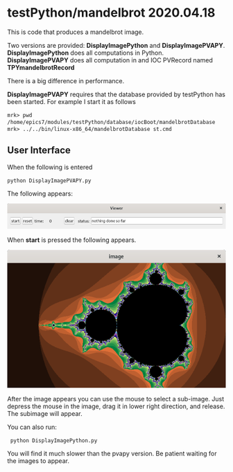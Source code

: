 # testPython/mandelbrot 2020.04.18

This is code that produces a mandelbrot image.

Two versions are provided: **DisplayImagePython** and **DisplayImagePVAPY**.
**DisplayImagePython** does all computations in Python.
**DisplayImagePVAPY** does all computation in and IOC PVRecord named **TPYmandelbrotRecord**

There is a big difference in performance.


**DisplayImagePVAPY** requires that the database provided by testPython has been started.
For example I start it as follows

    mrk> pwd
    /home/epics7/modules/testPython/database/iocBoot/mandelbrotDatabase
    mrk> ../../bin/linux-x86_64/mandelbrotDatabase st.cmd 



## User Interface

When the following is entered

    python DisplayImagePVAPY.py

The following appears:

![viewer window](viewer.png)

When **start** is pressed the following appears.

![image window](image.png)

After the image appears you can use the mouse to select a sub-image.
Just depress the mouse in the image, drag it in lower right direction, and release.
The subimage will appear.

You can also run:

     python DisplayImagePython.py

You will find it much slower than the pvapy version.
Be patient waiting for the images to appear.
